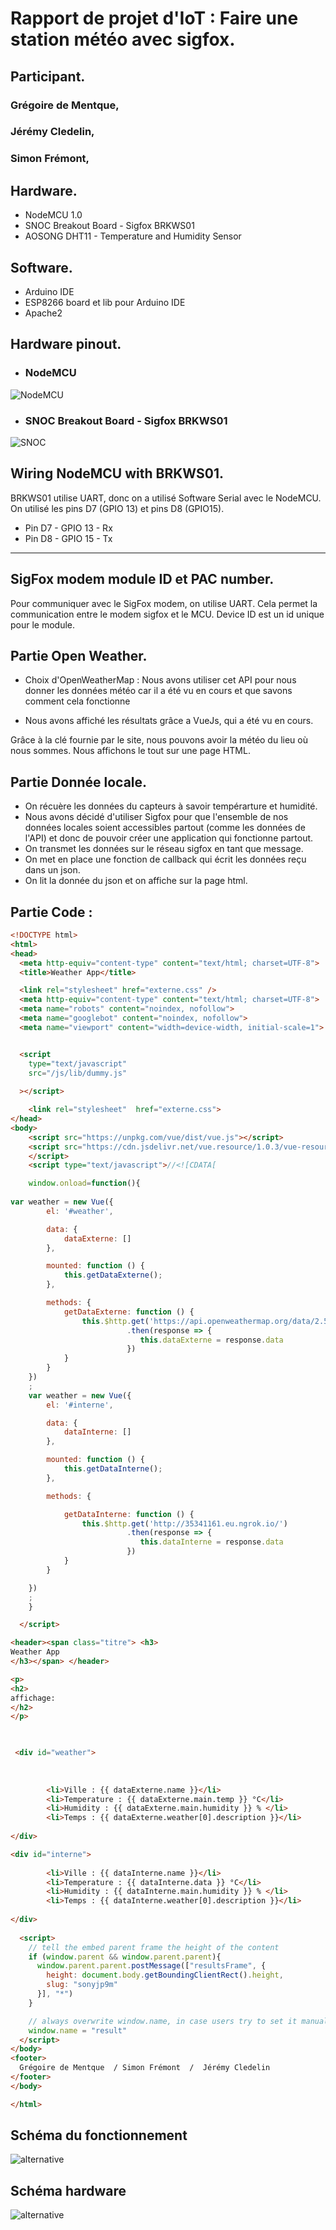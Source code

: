 Rapport de projet d'IoT : Faire une station météo avec sigfox.
=============================================================

## Participant.

### Grégoire de Mentque,
### Jérémy Cledelin,
### Simon Frémont,

Hardware.
-------- 
* NodeMCU 1.0
* SNOC Breakout Board - Sigfox BRKWS01
* AOSONG DHT11 - Temperature and Humidity Sensor

Software.
--------
* Arduino IDE
* ESP8266 board et lib pour Arduino IDE
* Apache2

Hardware pinout.
---------------
* ### NodeMCU
![NodeMCU](https://github.com/romaintribout/Sigfox-NODEMCU-BRKWS01-Wisol-SFM10R1/blob/master/doc/nodemcu_pins.png?raw=true)

* ### SNOC Breakout Board - Sigfox BRKWS01
![SNOC](https://github.com/romaintribout/Sigfox-NODEMCU-BRKWS01-Wisol-SFM10R1/blob/master/doc/BRKWS01_PCB_pinout.png?raw=true)

Wiring NodeMCU with BRKWS01.
---------------------------
BRKWS01 utilise UART, donc on a utilisé Software Serial avec le NodeMCU. On utilisé les pins D7 (GPIO 13) et pins D8 (GPIO15).

* Pin D7 - GPIO 13 - Rx
* Pin D8 - GPIO 15 - Tx

___________________________________________________________________________________________________________________________________

SigFox modem module ID et PAC number.
-------------------------------------

Pour communiquer avec le SigFox modem, on utilise UART. Cela permet la communication entre le modem sigfox et le MCU.
Device ID est un id unique pour le module.



Partie Open Weather.
--------------------

* Choix d'OpenWeatherMap : Nous avons utiliser cet API pour nous donner les données météo car il a été vu en cours et que savons comment cela fonctionne

* Nous avons affiché les résultats grâce a VueJs, qui a été vu en cours.

Grâce à la clé fournie par le site, nous pouvons avoir la météo du lieu où nous sommes. Nous affichons le tout sur une page HTML. 

Partie Donnée locale.
---------------------

* On récuère les données du capteurs à savoir tempérarture et humidité.
* Nous avons décidé d'utiliser Sigfox pour que l'ensemble de nos données locales soient accessibles partout (comme les données de l'API) et donc de pouvoir créer une application qui fonctionne partout.
* On transmet les données sur le réseau sigfox en tant que message.
* On met en place une fonction de callback qui écrit les données reçu dans un json.
* On lit la donnée du json et on affiche sur la page html.





Partie Code :
-----------

````HTML
<!DOCTYPE html>
<html>
<head>
  <meta http-equiv="content-type" content="text/html; charset=UTF-8">
  <title>Weather App</title>

  <link rel="stylesheet" href="externe.css" />
  <meta http-equiv="content-type" content="text/html; charset=UTF-8">
  <meta name="robots" content="noindex, nofollow">
  <meta name="googlebot" content="noindex, nofollow">
  <meta name="viewport" content="width=device-width, initial-scale=1">


  <script
    type="text/javascript"
    src="/js/lib/dummy.js"
    
  ></script>

    <link rel="stylesheet"  href="externe.css">
</head>
<body>
	<script src="https://unpkg.com/vue/dist/vue.js"></script>
	<script src="https://cdn.jsdelivr.net/vue.resource/1.0.3/vue-resource.min.js"></script>
	</script>
	<script type="text/javascript">//<![CDATA[

    window.onload=function(){
      
var weather = new Vue({
        el: '#weather',

        data: {
            dataExterne: []
        },

        mounted: function () {
            this.getDataExterne();  
        },        

        methods: {
            getDataExterne: function () {
                this.$http.get('https://api.openweathermap.org/data/2.5/weather?lon=3.066667&lat=50.633333&APPID=52faa11a930c72cf181a31f9aabf8c00&units=metric&lang=fr')
                          .then(response => {
                             this.dataExterne = response.data
                          })
            }
        }
    })
    ;
    var weather = new Vue({
        el: '#interne',

        data: {
            dataInterne: []
        },

        mounted: function () {
            this.getDataInterne();
        },        

        methods: {

            getDataInterne: function () {
                this.$http.get('http://35341161.eu.ngrok.io/')
                          .then(response => {
                             this.dataInterne = response.data
                          })
            }
        }

    })
    ;
    }

  </script>

<header><span class="titre"> <h3>
Weather App
</h3></span> </header>

<p>
<h2>
affichage:
</h2>
</p>


 
 <div id="weather">
   
    
    
        <li>Ville : {{ dataExterne.name }}</li>
        <li>Temperature : {{ dataExterne.main.temp }} °C</li>
        <li>Humidity : {{ dataExterne.main.humidity }} % </li>
        <li>Temps : {{ dataExterne.weather[0].description }}</li>     
    
</div> 

<div id="interne">
    
        <li>Ville : {{ dataInterne.name }}</li>
        <li>Temperature : {{ dataInterne.data }} °C</li>
        <li>Humidity : {{ dataInterne.main.humidity }} % </li>
        <li>Temps : {{ dataInterne.weather[0].description }}</li>     
    
</div> 
  
  <script>
    // tell the embed parent frame the height of the content
    if (window.parent && window.parent.parent){
      window.parent.parent.postMessage(["resultsFrame", {
        height: document.body.getBoundingClientRect().height,
        slug: "sonyjp9m"
      }], "*")
    }

    // always overwrite window.name, in case users try to set it manually
    window.name = "result"
  </script>
</body>
<footer>
  Grégoire de Mentque  / Simon Frémont  /  Jérémy Cledelin
</footer>
</body>

</html>


````


## Schéma du fonctionnement
![alternative](Fonctionnement.png)

## Schéma hardware
![alternative](Chêmma_Ardewairent.png)

